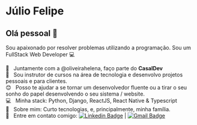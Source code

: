 # Júlio Felipe

## Olá pessoal 👋
Sou apaixonado por resolver problemas utilizando a programação.
Sou um FullStack Web Developer :computer:

 :couple:  &nbsp; Juntamente com a @oliveirahelena, faço parte do **CasalDev**
 <br/> :purple_heart: &nbsp; Sou instrutor de cursos na área de tecnologia e desenvolvo projetos pessoais e para clientes.
 <br/> :blush: &nbsp; Posso te ajudar a se tornar um desenvolvedor fluente ou a tirar o seu sonho do papel desenvolvendo o seu sistema / website.
 <br/> :computer: &nbsp; Minha stack: Python, Django, ReactJS, React Native & Typescript
 <br/> 💬  &nbsp; Sobre mim: Curto tecnologias, e, principalmente, minha família.
 <br/> :email: &nbsp; Entre em contato comigo: [![Linkedin Badge](https://img.shields.io/badge/-JulioFelipe-blue?style=flat-square&logo=Linkedin&logoColor=white&link=https://www.linkedin.com/in/juliofelipe/)](https://www.linkedin.com/in/juliofelipe/) 
| 
[![Gmail Badge](https://img.shields.io/badge/-julio.felipe@casaldev.com.br-c14438?style=flat-square&logo=Gmail&logoColor=white&link=mailto:julio.felipe@casaldev.com.br)](julio.felipe@casaldev.com.br)
